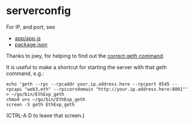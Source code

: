 # serverconfig

For IP, and port, see
* [app/app.js](https://github.com/altsheets/explorer/blob/MIT/app/app.js#L6-L10)
* [package.json](https://github.com/etherparty/explorer/blob/MIT/package.json#L24)

Thanks to joey, for helping to find out the [correct geth command](https://github.com/altsheets/explorer/blob/MIT/app/app.js#L14-L15). 

It is useful to make a shortcut for starting the server with that geth command, e.g.:

    echo 'geth --rpc --rpcaddr your.ip.address.here --rpcport 8545 --rpcapi "web3,eth" --rpccorsdomain "http://your.ip.address.here:8001"' > ~/go/bin/EthExp_geth
    chmod u+x ~/go/bin/EthExp_geth
    screen -S geth EthExp_geth
    
(CTRL-A D to leave that screen.)

    